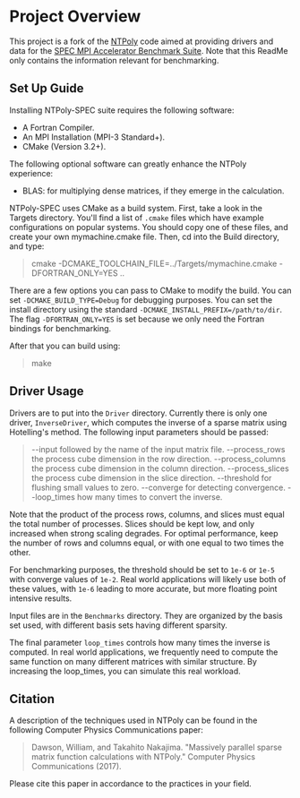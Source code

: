 Project Overview
================================================================================

This project is a fork of the [NTPoly](https://github.com/william-dawson/NTPoly)
code aimed at providing drivers and data for the
[SPEC MPI Accelerator Benchmark Suite](https://www.spec.org/hpg/search/). Note
that this ReadMe only contains the information relevant for benchmarking.

Set Up Guide
--------------------------------------------------------------------------------
Installing NTPoly-SPEC suite requires the following software:

* A Fortran Compiler.
* An MPI Installation (MPI-3 Standard+).
* CMake (Version 3.2+).

The following optional software can greatly enhance the NTPoly experience:

* BLAS: for multiplying dense matrices, if they emerge in the calculation.

NTPoly-SPEC uses CMake as a build system. First, take a look in the Targets
directory. You'll find a list of `.cmake` files which have example configurations
on popular systems. You should copy one of these files, and create your own
mymachine.cmake file. Then, cd into the Build directory, and type:
> cmake -DCMAKE_TOOLCHAIN_FILE=../Targets/mymachine.cmake -DFORTRAN_ONLY=YES ..

There are a few options you can pass to CMake to modify the build. You can set
`-DCMAKE_BUILD_TYPE=Debug` for debugging purposes. You can set the install
directory using the standard `-DCMAKE_INSTALL_PREFIX=/path/to/dir`. The flag
`-DFORTRAN_ONLY=YES` is set because we only need the Fortran bindings for
benchmarking.

After that you can build using:
> make

Driver Usage
--------------------------------------------------------------------------------
Drivers are to put into the `Driver` directory. Currently there is only one
driver, `InverseDriver`, which computes the inverse of a sparse matrix using
Hotelling's method. The following input parameters should be passed:

> --input followed by the name of the input matrix file.
> --process_rows the process cube dimension in the row direction.
> --process_columns the process cube dimension in the column direction.
> --process_slices the process cube dimension in the slice direction.
> --threshold for flushing small values to zero.
> --converge for detecting convergence.
> --loop_times how many times to convert the inverse.

Note that the product of the process rows, columns, and slices must equal
the total number of processes. Slices should be kept low, and only increased
when strong scaling degrades. For optimal performance, keep the number of
rows and columns equal, or with one equal to two times the other.

For benchmarking purposes, the threshold should be set to `1e-6` or `1e-5`
with converge values of `1e-2`. Real world applications will likely use both
of these values, with `1e-6` leading to more accurate, but more floating point
intensive results.

Input files are in the `Benchmarks` directory. They are organized by the
basis set used, with different basis sets having different sparsity. 

The final parameter `loop_times` controls how many times the inverse is
computed. In real world applications, we frequently need to compute the
same function on many different matrices with similar structure. By increasing
the loop_times, you can simulate this real workload.

Citation
--------------------------------------------------------------------------------
A description of the techniques used in NTPoly can be found in the following
Computer Physics Communications paper:

> Dawson, William, and Takahito Nakajima. "Massively parallel sparse matrix
> function calculations with NTPoly." Computer Physics Communications (2017).

Please cite this paper in accordance to the practices in your field.
